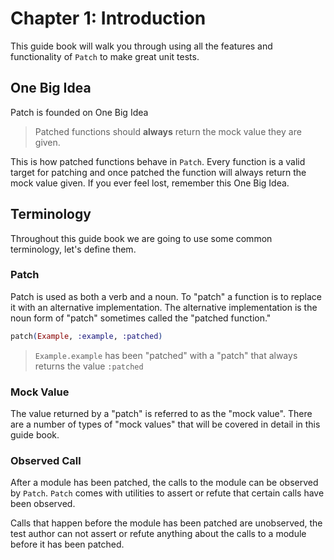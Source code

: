 # Chapter 1: Introduction

This guide book will walk you through using all the features and functionality of `Patch` to make great unit tests.

## One Big Idea

Patch is founded on One Big Idea

> Patched functions should **always** return the mock value they are given.

This is how patched functions behave in `Patch`.  Every function is a valid target for patching and once patched the function will always return the mock value given.  If you ever feel lost, remember this One Big Idea.

## Terminology

Throughout this guide book we are going to use some common terminology, let's define them.

### Patch

Patch is used as both a verb and a noun.  To "patch" a function is to replace it with an alternative implementation.  The alternative implementation is the noun form of "patch" sometimes called the "patched function."  

```elixir
patch(Example, :example, :patched)
```

> `Example.example` has been "patched" with a "patch" that always returns the value `:patched`

### Mock Value

The value returned by a "patch" is referred to as the "mock value".  There are a number of types of "mock values" that will be covered in detail in this guide book.

### Observed Call

After a module has been patched, the calls to the module can be observed by `Patch`.  `Patch` comes with utilities to assert or refute that certain calls have been observed.

Calls that happen before the module has been patched are unobserved, the test author can not assert or refute anything about the calls to a module before it has been patched.
